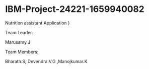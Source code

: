# IBM-Project-24221-1659940082
Nutrition assistant Application
}

Team Leader:

Marusamy.J

Team Members:

Bharath.S,
Devendra.V.G
,Manojkumar.K

